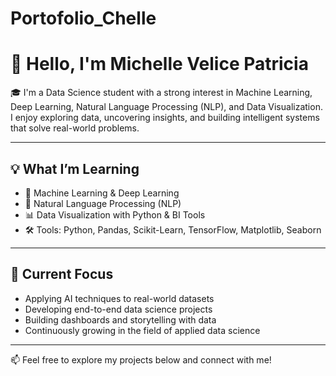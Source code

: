 # Portofolio_Chelle

# 👋 Hello, I'm Michelle Velice Patricia

🎓 I'm a Data Science student with a strong interest in Machine Learning, Deep Learning, Natural Language Processing (NLP), and Data Visualization.  
I enjoy exploring data, uncovering insights, and building intelligent systems that solve real-world problems.

---

## 💡 What I’m Learning
- 🤖 Machine Learning & Deep Learning  
- 📝 Natural Language Processing (NLP)  
- 📊 Data Visualization with Python & BI Tools  
- 🛠️ Tools: Python, Pandas, Scikit-Learn, TensorFlow, Matplotlib, Seaborn

---

## 🚀 Current Focus
- Applying AI techniques to real-world datasets  
- Developing end-to-end data science projects  
- Building dashboards and storytelling with data  
- Continuously growing in the field of applied data science

---

📫 Feel free to explore my projects below and connect with me!
